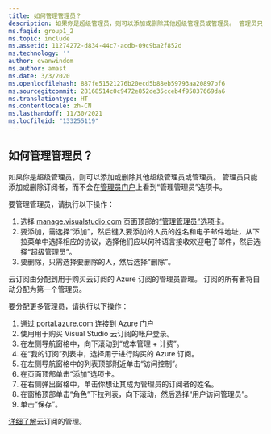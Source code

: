 ```yaml
---
title: 如何管理管理员？
description: 如果你是超级管理员，则可以添加或删除其他超级管理员或管理员。 管理员只能添加或删除订阅者…
ms.faqid: group1_2
ms.topic: include
ms.assetid: 11274272-d834-44c7-acdb-09c9ba2f852d
ms.technology: ''
author: evanwindom
ms.author: amast
ms.date: 3/3/2020
ms.openlocfilehash: 887fe51521276b20ecd5b88eb59793aa20897bf6
ms.sourcegitcommit: 28168514c0c9472e852de35cceb4f95837669da6
ms.translationtype: HT
ms.contentlocale: zh-CN
ms.lasthandoff: 11/30/2021
ms.locfileid: "133255119"
---
```

## <a name="how-do-i-manage-administrators"></a>如何管理管理员？

如果你是超级管理员，则可以添加或删除其他超级管理员或管理员。 管理员只能添加或删除订阅者，而不会在[管理员门户](https://manage.visualstudio.com)上看到“管理管理员”选项卡。

要管理管理员，请执行以下操作：

1. 选择 [manage.visualstudio.com](https://manage.visualstudio.com) 页面顶部的[“管理管理员”选项卡](https://manage.visualstudio.com/administrators)。
2. 要添加，需选择“添加”，然后键入要添加的人员的姓名和电子邮件地址，从下拉菜单中选择相应的协议，选择他们应以何种语言接收欢迎电子邮件，然后选择“超级管理员”。
3. 要删除，只需选择要删除的人，然后选择“删除”。

云订阅由分配到用于购买云订阅的 Azure 订阅的管理员管理。 订阅的所有者将自动分配为第一个管理员。

要分配更多管理员，请执行以下操作：

1. 通过 [portal.azure.com](https://portal.azure.com) 连接到 Azure 门户
2. 使用用于购买 Visual Studio 云订阅的帐户登录。
3. 在左侧导航窗格中，向下滚动到“成本管理 + 计费”。
4. 在“我的订阅”列表中，选择用于进行购买的 Azure 订阅。
5. 在左侧导航窗格中的列表顶部附近单击“访问控制”。
6. 在页面顶部单击“添加”选项卡。
7. 在右侧弹出窗格中，单击你想让其成为管理员的订阅者的姓名。
8. 在窗格顶部单击“角色”下拉列表，向下滚动，然后选择“用户访问管理员”。
9. 单击“保存”。

[详细了解](https://docs.microsoft.com/visualstudio/subscriptions/cloud-admin)云订阅的管理。

